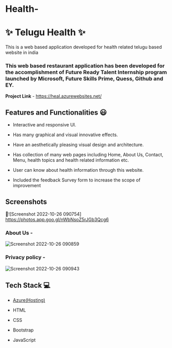 # Health-

# ✨ Telugu Health  ✨

This is a web based application developed for health related telugu based website in india

### This web based restaurant application has been developed for the accomplishment of Future Ready Talent Internship program launched by Microsoft, Future Skills Prime, Quess, Github and EY.

**Project Link** - https://heal.azurewebsites.net/

## Features and Functionalities 😃

- Interactive and responsive UI.

- Has many graphical and visual innovative effects.

- Have an aesthetically pleasing visual design and architecture.

- Has collection of many web pages including Home, About Us, Contact, Menu, health topics and health related information etc.

- User can know about health information through this website.

- Included the feedback Survey form to increase the scope of improvement 

## Screenshots

 📸![Screenshot 2022-10-26 090754] https://photos.app.goo.gl/nWbNsoZ5rJGb3Qcg6

   

### About Us -

![Screenshot 2022-10-26 090859](https://photos.app.goo.gl/Tzg8BRnxJCEuStz8A)

### Privacy policy -

![Screenshot 2022-10-26 090943](https://photos.app.goo.gl/mbSBb4jHfrTiNvkG8)

## Tech Stack 💻

- [Azure(Hosting)](https://azure.microsoft.com/en-in/features/azure-portal/)

- HTML

- CSS

- Bootstrap

- JavaScript

